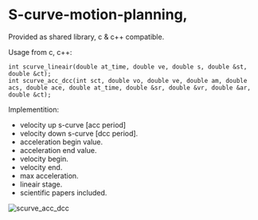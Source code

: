 # S-curve-motion-planning, 

Provided as shared library, c & c++ compatible.

Usage from c, c++:
    
    int scurve_lineair(double at_time, double ve, double s, double &st, double &ct);
    int scurve_acc_dcc(int sct, double vo, double ve, double am, double acs, double ace, double at_time, double &sr, double &vr, double &ar, double &ct);

Implementition:
- velocity up s-curve [acc period]
- velocity down s-curve [dcc period].
- acceleration begin value.
- acceleration end value.
- velocity begin.
- velocity end.
- max acceleration.
- lineair stage.
- scientific papers included.


![scurve_acc_dcc](https://user-images.githubusercontent.com/44880102/146907278-0098c91a-85bc-44e6-95a0-26e20ad44f95.jpg)


